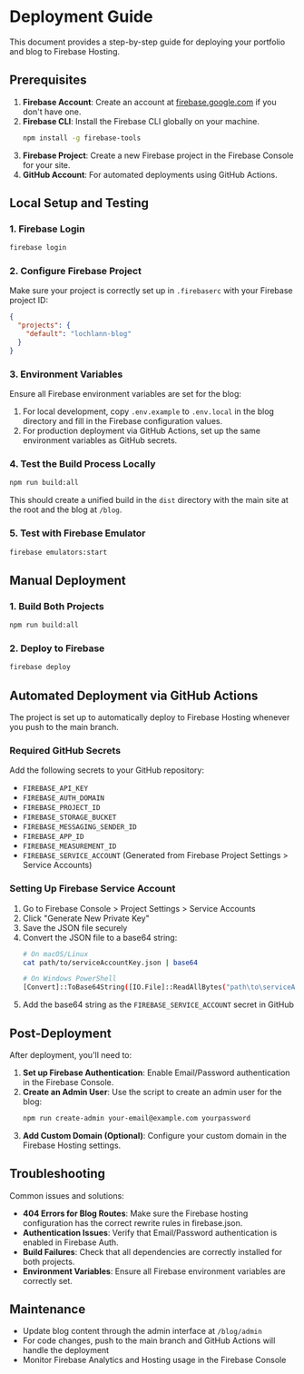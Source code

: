 # Deployment Guide

This document provides a step-by-step guide for deploying your portfolio and blog to Firebase Hosting.

## Prerequisites

1. **Firebase Account**: Create an account at [firebase.google.com](https://firebase.google.com) if you don't have one.
2. **Firebase CLI**: Install the Firebase CLI globally on your machine.
   ```bash
   npm install -g firebase-tools
   ```
3. **Firebase Project**: Create a new Firebase project in the Firebase Console for your site.
4. **GitHub Account**: For automated deployments using GitHub Actions.

## Local Setup and Testing

### 1. Firebase Login

```bash
firebase login
```

### 2. Configure Firebase Project

Make sure your project is correctly set up in `.firebaserc` with your Firebase project ID:

```json
{
  "projects": {
    "default": "lochlann-blog"
  }
}
```

### 3. Environment Variables

Ensure all Firebase environment variables are set for the blog:

1. For local development, copy `.env.example` to `.env.local` in the blog directory and fill in the Firebase configuration values.
2. For production deployment via GitHub Actions, set up the same environment variables as GitHub secrets.

### 4. Test the Build Process Locally

```bash
npm run build:all
```

This should create a unified build in the `dist` directory with the main site at the root and the blog at `/blog`.

### 5. Test with Firebase Emulator

```bash
firebase emulators:start
```

## Manual Deployment

### 1. Build Both Projects

```bash
npm run build:all
```

### 2. Deploy to Firebase

```bash
firebase deploy
```

## Automated Deployment via GitHub Actions

The project is set up to automatically deploy to Firebase Hosting whenever you push to the main branch.

### Required GitHub Secrets

Add the following secrets to your GitHub repository:

- `FIREBASE_API_KEY`
- `FIREBASE_AUTH_DOMAIN`
- `FIREBASE_PROJECT_ID`
- `FIREBASE_STORAGE_BUCKET`
- `FIREBASE_MESSAGING_SENDER_ID`
- `FIREBASE_APP_ID`
- `FIREBASE_MEASUREMENT_ID`
- `FIREBASE_SERVICE_ACCOUNT` (Generated from Firebase Project Settings > Service Accounts)

### Setting Up Firebase Service Account

1. Go to Firebase Console > Project Settings > Service Accounts
2. Click "Generate New Private Key"
3. Save the JSON file securely
4. Convert the JSON file to a base64 string:
   ```bash
   # On macOS/Linux
   cat path/to/serviceAccountKey.json | base64
   
   # On Windows PowerShell
   [Convert]::ToBase64String([IO.File]::ReadAllBytes("path\to\serviceAccountKey.json"))
   ```
5. Add the base64 string as the `FIREBASE_SERVICE_ACCOUNT` secret in GitHub

## Post-Deployment

After deployment, you'll need to:

1. **Set up Firebase Authentication**: Enable Email/Password authentication in the Firebase Console.
2. **Create an Admin User**: Use the script to create an admin user for the blog:
   ```bash
   npm run create-admin your-email@example.com yourpassword
   ```
3. **Add Custom Domain (Optional)**: Configure your custom domain in the Firebase Hosting settings.

## Troubleshooting

Common issues and solutions:

- **404 Errors for Blog Routes**: Make sure the Firebase hosting configuration has the correct rewrite rules in firebase.json.
- **Authentication Issues**: Verify that Email/Password authentication is enabled in Firebase Auth.
- **Build Failures**: Check that all dependencies are correctly installed for both projects.
- **Environment Variables**: Ensure all Firebase environment variables are correctly set.

## Maintenance

- Update blog content through the admin interface at `/blog/admin`
- For code changes, push to the main branch and GitHub Actions will handle the deployment
- Monitor Firebase Analytics and Hosting usage in the Firebase Console
